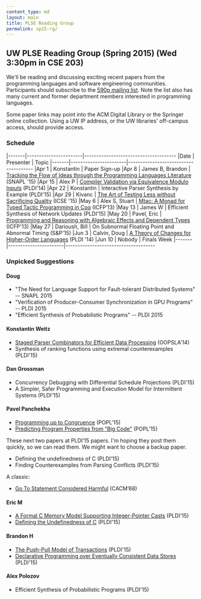 ```yaml
---
content_type: md
layout: main
title: PLSE Reading Group
permalink: sp15-rg/
---
```


## UW PLSE Reading Group (Spring 2015) (Wed 3:30pm in CSE 203)

We'll be reading and discussing exciting recent papers from the programming
languages and software engineering communities.  Participants should
subscribe to the [590p mailing
list](https://mailman.cs.washington.edu/mailman/listinfo/cse590n). Note the
list also has many current and former department members interested in
programming languages.

Some paper links may point into the ACM Digital Library or the
Springer online collection. Using a UW IP address, or the UW
libraries' off-campus access, should provide access.

### Schedule

|-------|-----------------------|--------------------------------------
|Date   | Presenter             | Topic
|-------|-----------------------|--------------------------------------
|Apr  1 | Konstantin            | Paper Sign-up
|Apr  8 | James B, Brandon      | [Tracking the Flow of Ideas through the Programming Languages Literature](http://www.cs.princeton.edu/~mg19/papers/snapl2015.pdf) (SNAPL '15)
|Apr 15 | Alex P                | [Compiler Validation via Equivalence Modulo Inputs](http://web.cs.ucdavis.edu/~su/publications/emi.pdf) (PLDI'14)
|Apr 22 | Konstantin            | Interactive Parser Synthesis by Example (PLDI'15)
|Apr 29 | Kivanc                | [The Art of Testing Less without Sacrificing Quality](http://research.microsoft.com/pubs/238350/The%20Art%20of%20Testing%20Less%20without%20Sacrificing%20Quality.pdf) (ICSE '15)
|May  6 | Alex S, Stuart        | [Mtac: A Monad for Typed Tactic Programming in Coq](http://www.mpi-sws.org/~dreyer/papers/mtac/paper.pdf) (ICFP’13)
|May 13 | James W               | Efficient Synthesis of Network Updates (PLDI'15)
|May 20 | Pavel, Eric           | [Programming and Reasoning with Algebraic Effects and Dependent Types](http://eb.host.cs.st-andrews.ac.uk/drafts/effects.pdf) (ICFP'13)
|May 27 | Darioush, Bill        | On Subnormal Floating Point and Abnormal Timing (S&P'15)
|Jun 3  | Calvin, Doug          | [A Theory of Changes for Higher-Order Languages](https://dl.acm.org/citation.cfm?id=2594304) (PLDI '14)
|Jun 10 | Nobody                | Finals Week
|-------|-----------------------|-------------------------------------

### Unpicked Suggestions

#### Doug
- "The Need for Language Support for Fault-tolerant Distributed Systems" -- SNAPL 2015
- "Verification of Producer-Consumer Synchronization in GPU Programs" -- PLDI 2015
- "Efficient Synthesis of Probabilistic Programs" -- PLDI 2015

#### Konstantin Weitz

- [Staged Parser Combinators for Efficient Data Processing](http://infoscience.epfl.ch/record/203076/files/p637-jonnalagedda.pdf) (OOPSLA'14)
- Synthesis of ranking functions using extremal counterexamples (PLDI'15)

#### Dan Grossman

- Concurrency Debugging with Differential Schedule Projections (PLDI'15)
- A Simpler, Safer Programming and Execution Model for Intermittent Systems (PLDI'15)

#### Pavel Panchekha

- [Programming up to Congruence](http://www.seas.upenn.edu/~sweirich/papers/congruence-extended.pdf) (POPL’15)
- [Predicting Program Properties from “Big Code”](http://www.srl.inf.ethz.ch/papers/jsnice15.pdf) (POPL’15)

These next two papers at PLDI’15 papers.
I'm hoping they post them quickly, so we can read them.
We might want to choose a backup paper.

- Defining the undefinedness of C (PLDI’15)
- Finding Counterexamples from Parsing Conflicts (PLDI’15)

A classic:

- [Go To Statement Considered Harmful](http://www.u.arizona.edu/~rubinson/copyright_violations/Go_To_Considered_Harmful.html) (CACM’68)

#### Eric M
- [A Formal C Memory Model Supporting Integer-Pointer Casts](http://conf.researchr.org/event/pldi2015/pldi2015-papers-a-formal-c-memory-model-supporting-integer-pointer-casts) (PLDI'15)
- [Defining the Undefinedness of C](http://conf.researchr.org/event/pldi2015/pldi2015-papers-defining-the-undefinedness-of-c) (PLDI'15)

#### Brandon H
- [The Push-Pull Model of Transactions](http://conf.researchr.org/event/pldi2015/pldi2015-papers-the-push-pull-model-of-transactions) (PLDI'15)
- [Declarative Programming over Eventually Consistent Data Stores](http://conf.researchr.org/event/pldi2015/pldi2015-papers-declarative-programming-over-eventually-consistent-data-stores) (PLDI'15)

#### Alex Polozov
- Efficient Synthesis of Probabilistic Programs (PLDI'15)
